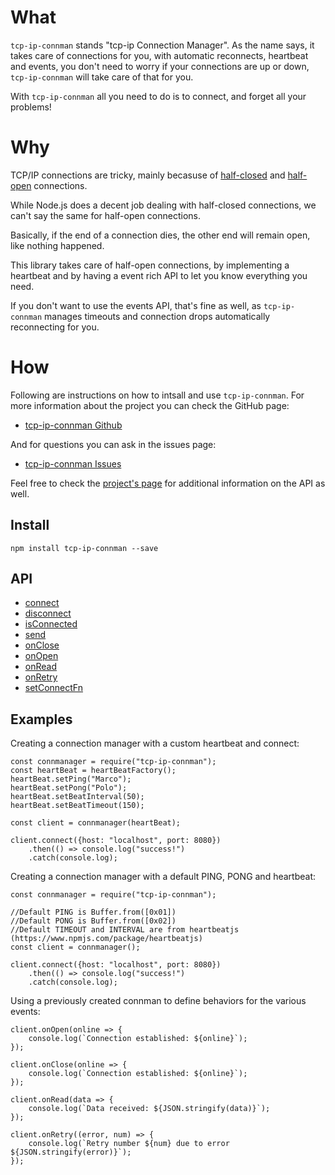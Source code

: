 #   What

`tcp-ip-connman` stands "tcp-ip Connection Manager". As the name says, it takes
care of connections for you, with automatic reconnects, heartbeat and events,
you don't need to worry if your connections are up or down, `tcp-ip-connman`
will take care of that for you.

With `tcp-ip-connman` all you need to do is to connect, and forget all your
problems!

#   Why

TCP/IP connections are tricky, mainly becasuse of [half-closed](https://superuser.com/a/615971/222770)
and [half-open](https://blog.stephencleary.com/2009/05/detection-of-half-open-dropped.html)
connections.

While Node.js does a decent job dealing with half-closed connections, we can't say
the same for half-open connections.

Basically, if the end of a connection dies, the other end will remain open, like
nothing happened.

This library takes care of half-open connections, by implementing a heartbeat and
by having a event rich API to let you know everything you need.

If you don't want to use the events API, that's fine as well, as `tcp-ip-connman`
manages timeouts and connection drops automatically reconnecting for you.

#   How

Following are instructions on how to intsall and use `tcp-ip-connman`. For more
information about the project you can check the GitHub page:

 - [tcp-ip-connman Github](https://github.com/Fl4m3Ph03n1x/tcp-ip_connMan)

And for questions you can ask in the issues page:

 - [tcp-ip-connman Issues](https://github.com/Fl4m3Ph03n1x/tcp-ip_connMan/issues)

Feel free to check the [project's page](https://fl4m3ph03n1x.github.io/tcp-ip_connMan/index.html) for additional information on the
API as well.

##  Install

    npm install tcp-ip-connman --save

##  API

 - <a href="https://fl4m3ph03n1x.github.io/tcp-ip_connMan/module-connManager.html#~connect" target="_blank">connect</a>
 - <a href="https://fl4m3ph03n1x.github.io/tcp-ip_connMan/module-connManager.html#~disconnect" target="_blank">disconnect</a>
 - <a href="https://fl4m3ph03n1x.github.io/tcp-ip_connMan/module-connManager.html#~isConnected" target="_blank">isConnected</a>
 - <a href="https://fl4m3ph03n1x.github.io/tcp-ip_connMan/module-connManager.html#~send" target="_blank">send</a>
 - <a href="https://fl4m3ph03n1x.github.io/tcp-ip_connMan/module-connManager.html#~onClose" target="_blank">onClose</a>
 - <a href="https://fl4m3ph03n1x.github.io/tcp-ip_connMan/module-connManager.html#~onOpen" target="_blank">onOpen</a>
 - <a href="https://fl4m3ph03n1x.github.io/tcp-ip_connMan/module-connManager.html#~onRead" target="_blank">onRead</a>
 - <a href="https://fl4m3ph03n1x.github.io/tcp-ip_connMan/module-connManager.html#~onRetry" target="_blank">onRetry</a>
 - <a href="https://fl4m3ph03n1x.github.io/tcp-ip_connMan/module-connManager.html#~setConnectFn" target="_blank">setConnectFn</a>

##  Examples

Creating a connection manager with a custom heartbeat and connect:

    const connmanager = require("tcp-ip-connman");
    const heartBeat = heartBeatFactory();
    heartBeat.setPing("Marco");
    heartBeat.setPong("Polo");
    heartBeat.setBeatInterval(50);
    heartBeat.setBeatTimeout(150);

    const client = connmanager(heartBeat);

    client.connect({host: "localhost", port: 8080})
        .then(() => console.log("success!")
        .catch(console.log);

Creating a connection manager with a default PING, PONG and heartbeat:

    const connmanager = require("tcp-ip-connman");

    //Default PING is Buffer.from([0x01])
    //Default PONG is Buffer.from([0x02])
    //Default TIMEOUT and INTERVAL are from heartbeatjs (https://www.npmjs.com/package/heartbeatjs)
    const client = connmanager();

    client.connect({host: "localhost", port: 8080})
        .then(() => console.log("success!")
        .catch(console.log);

Using a previously created connman to define behaviors for the various
events:

    client.onOpen(online => {
        console.log(`Connection established: ${online}`);
    });

    client.onClose(online => {
        console.log(`Connection established: ${online}`);
    });

    client.onRead(data => {
        console.log(`Data received: ${JSON.stringify(data)}`);
    });

    client.onRetry((error, num) => {
        console.log(`Retry number ${num} due to error ${JSON.stringify(error)}`);
    });
